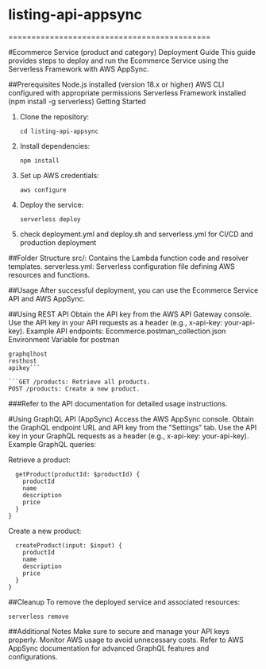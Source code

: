 # listing-api-appsync
============================================

#Ecommerce Service (product and category) Deployment Guide
This guide provides steps to deploy and run the Ecommerce Service using the Serverless Framework with AWS AppSync.

##Prerequisites
Node.js installed (version 18.x or higher)
AWS CLI configured with appropriate permissions
Serverless Framework installed (npm install -g serverless)
Getting Started


1. Clone the repository:


    ```git clone https://github.com/rajanmishra/listing-api-appsync.git
    cd listing-api-appsync
    ```

2. Install dependencies:

    ```npm install -g serverless
    npm install
    ```


3. Set up AWS credentials:

    ```aws configure```


4. Deploy the service:

   ```serverless deploy```


5. check deployment.yml and deploy.sh and serverless.yml for CI/CD and production deployment


##Folder Structure
src/: Contains the Lambda function code and resolver templates.
serverless.yml: Serverless configuration file defining AWS resources and functions.


##Usage
After successful deployment, you can use the Ecommerce Service API and AWS AppSync.

##Using REST API
Obtain the API key from the AWS API Gateway console.
Use the API key in your API requests as a header (e.g., x-api-key: your-api-key).
Example API endpoints: Ecommerce.postman_collection.json
Environment Variable for postman
```graphqlapikey
graphqlhost
resthost
apikey```

```GET /products: Retrieve all products.
POST /products: Create a new product.
```
###Refer to the API documentation for detailed usage instructions.

#Using GraphQL API (AppSync)
Access the AWS AppSync console.
Obtain the GraphQL endpoint URL and API key from the "Settings" tab.
Use the API key in your GraphQL requests as a header (e.g., x-api-key: your-api-key).
Example GraphQL queries:

Retrieve a product:

```query GetProduct($productId: ID!) {
  getProduct(productId: $productId) {
    productId
    name
    description
    price
  }
}
```


Create a new product:

```mutation CreateProduct($input: CreateProductInput!) {
  createProduct(input: $input) {
    productId
    name
    description
    price
  }
}
```


##Cleanup
To remove the deployed service and associated resources:

```serverless remove```



##Additional Notes
Make sure to secure and manage your API keys properly.
Monitor AWS usage to avoid unnecessary costs.
Refer to AWS AppSync documentation for advanced GraphQL features and configurations.
